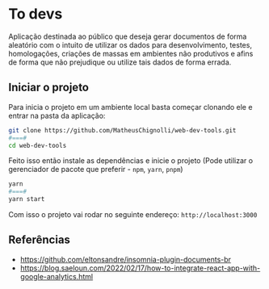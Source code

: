 # To devs

Aplicação destinada ao público que deseja gerar documentos de forma aleatório com o intuito de utilizar os dados para desenvolvimento, testes, homologações, criações de massas em ambientes não produtivos e afins de forma que não prejudique ou utilize tais dados de forma errada.

## Iniciar o projeto

Para inicia o projeto em um ambiente local basta começar clonando ele e entrar na pasta da aplicação:

```bash
git clone https://github.com/MatheusChignolli/web-dev-tools.git
#===#
cd web-dev-tools
```

Feito isso então instale as dependências e inicie o projeto (Pode utilizar o gerenciador de pacote que preferir - `npm`, `yarn`, `pnpm`)

```bash
yarn
#===#
yarn start
```

Com isso o projeto vai rodar no seguinte endereço: `http://localhost:3000`

## Referências

- <https://github.com/eltonsandre/insomnia-plugin-documents-br>
- <https://blog.saeloun.com/2022/02/17/how-to-integrate-react-app-with-google-analytics.html>
